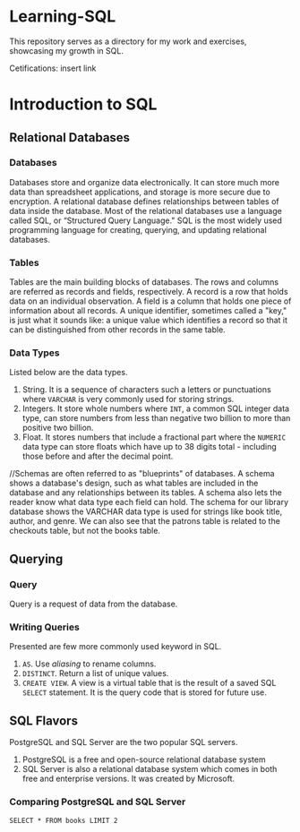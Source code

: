# Learning-SQL
This repository serves as a directory for my work and exercises, showcasing my growth in SQL.

Cetifications: insert link

# Introduction to SQL

## Relational Databases
### Databases
Databases store and organize data electronically. It can store much more data than spreadsheet applications, and storage is more secure due to encryption. A relational database defines relationships between tables of data inside the database. Most of the relational databases use a language called SQL, or “Structured Query Language." SQL is the most widely used programming language for creating, querying, and updating relational databases.

### Tables
Tables are the main building blocks of databases. The rows and columns are referred as records and fields, respectively. A record is a row that holds data on an individual observation. A field is a column that holds one piece of information about all records. A unique identifier, sometimes called a "key," is just what it sounds like: a unique value which identifies a record so that it can be distinguished from other records in the same table. 

### Data Types
Listed below are the data types.
  1. String. It is a sequence of characters such a letters or punctuations where `VARCHAR` is very commonly used for storing strings.
  2. Integers. It store whole numbers where `INT`, a common SQL integer data type, can store numbers from less than negative two billion to more than positive two billion.
  3. Float. It stores numbers that include a fractional part where the `NUMERIC` data type can store floats which have up to 38 digits total - including those before and after the decimal point.

//Schemas are often referred to as "blueprints" of databases. A schema shows a database's design, such as what tables are included in the database and any relationships between its tables. A schema also lets the reader know what data type each field can hold. The schema for our library database shows the VARCHAR data type is used for strings like book title, author, and genre. We can also see that the patrons table is related to the checkouts table, but not the books table.

## Querying

### Query 
Query is a request of data from the database. 

### Writing Queries 
Presented are few more commonly used keyword in SQL.
1. `AS`. Use *aliasing* to rename columns.
2. `DISTINCT`. Return a list of unique values.
3. `CREATE VIEW`. A view is a virtual table that is the result of a saved SQL  `SELECT` statement. It is the query code that is stored for future use.

## SQL Flavors
PostgreSQL and SQL Server are the two popular SQL servers.
1. PostgreSQL is a free and open-source relational database system
2. SQL Server is also a relational database system which comes in both free and enterprise versions. It was created by Microsoft.

### Comparing PostgreSQL and SQL Server
`SELECT *
FROM books
LIMIT 2 `
